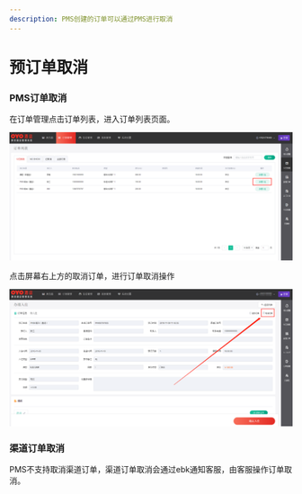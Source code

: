```yaml
---
description: PMS创建的订单可以通过PMS进行取消
---
```


# 预订单取消

### PMS订单取消

在订单管理点击订单列表，进入订单列表页面。

![&#x70B9;&#x51FB;&#x9700;&#x8981;&#x53D6;&#x6D88;&#x8BA2;&#x5355;&#x7684;&#x529E;&#x7406;&#x5165;&#x4F4F;&#x6309;&#x94AE;&#xFF0C;&#x8FDB;&#x5165;&#x9884;&#x8BA2;&#x5355;&#x8BE6;&#x60C5;](../../.gitbook/assets/image%20%2870%29.png)

点击屏幕右上方的取消订单，进行订单取消操作

![&#x70B9;&#x51FB;&#x53D6;&#x6D88;&#x8BA2;&#x5355;](../../.gitbook/assets/image%20%2811%29.png)

### 渠道订单取消

PMS不支持取消渠道订单，渠道订单取消会通过ebk通知客服，由客服操作订单取消。  


